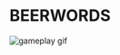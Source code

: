 # BEERWORDS

![gameplay gif](https://user-images.githubusercontent.com/79089796/201335700-def57795-024e-462a-84ba-dcbdadcbecc4.gif)
